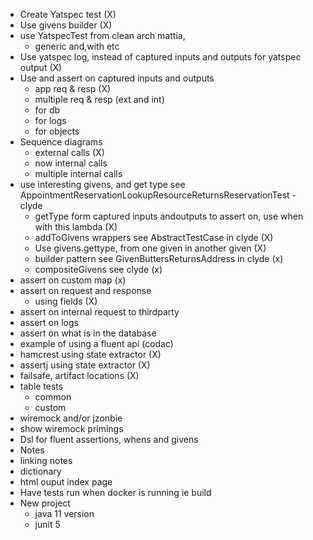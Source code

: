 - Create Yatspec test (X)
- Use givens builder (X)
- use YatspecTest from clean arch mattia,
    - generic and,with etc
- Use yatspec log, instead of captured inputs and outputs for yatspec output (X)
- Use and assert on captured inputs and outputs
    - app req & resp (X)
    - multiple req & resp (ext and int)
    - for db
    - for logs
    - for objects
- Sequence diagrams
    - external calls (X)
    - now internal calls
    - multiple internal calls
- use interesting givens, and get type see   AppointmentReservationLookupResourceReturnsReservationTest - clyde
    - getType form captured inputs andoutputs to assert on, use when with this lambda (X)
    - addToGivens wrappers see AbstractTestCase in clyde (X)
    - Use givens.gettype, from one given in another given (X)
    - builder pattern see GivenButtersReturnsAddress in clyde (x)
    - compositeGivens see clyde (x)
- assert on custom map (x)
- assert on request and response
    - using fields (X)
- assert on internal request to thirdparty
- assert on logs
- assert on what is in the database
- example of using a fluent api (codac)
- hamcrest using state extractor (X)
- assertj using state extractor (X)
- failsafe, artifact locations (X)
- table tests
    - common
    - custom
- wiremock and/or jzonbie
- show wiremock primings
- Dsl for fluent assertions, whens and givens
- Notes
- linking notes
- dictionary
- html ouput index page
- Have tests run when docker is running ie build
- New project
    - java 11 version
    - junit 5